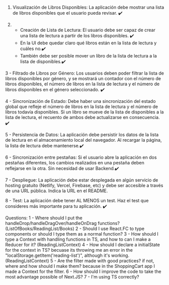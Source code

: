 1) Visualización de Libros Disponibles: La aplicación debe mostrar una lista de libros disponibles que el usuario pueda revisar. ✔️

2) 
    - Creación de Lista de Lectura: El usuario debe ser capaz de crear una lista de lectura a partir de los libros disponibles. ✔️
    - En la UI debe quedar claro qué libros están en la lista de lectura y cuáles no.✔️
    - También debe ser posible mover un libro de la lista de lectura a la lista de disponibles.✔️

3 - Filtrado de Libros por Género: Los usuarios deben poder filtrar la lista de libros disponibles por género, y se mostrará un contador con el número de libros disponibles, el número de libros en la lista de lectura y el número de libros disponibles en el género seleccionado. ✔️

4 - Sincronización de Estado: Debe haber una sincronización del estado global que refleje el número de libros en la lista de lectura y el número de libros todavía disponibles. Si un libro se mueve de la lista de disponibles a la lista de lectura, el recuento de ambos debe actualizarse en consecuencia. ✔️

5 - Persistencia de Datos: La aplicación debe persistir los datos de la lista de lectura en el almacenamiento local del navegador. Al recargar la página, la lista de lectura debe mantenerse.✔️

6 - Sincronización entre pestañas: Si el usuario abre la aplicación en dos pestañas diferentes, los cambios realizados en una pestaña deben reflejarse en la otra. Sin necesidad de usar Backend.✔️

7 - Despliegue: La aplicación debe estar desplegada en algún servicio de hosting gratuito (Netlify, Vercel, Firebase, etc) y debe ser accesible a través de una URL pública. Indica la URL en el README.

8 - Test: La aplicación debe tener AL MENOS un test. Haz el test que consideres más importante para tu aplicación. ✔️



Questions:
1 - Where should I put the handleDrop/handleDragOver/handleOnDrag functions? (ListOfBooks/ReadingList/Books)
2 - Should I use React.FC<Props> to type components or should I type them as a normal function?
3 - How should I type a Context with handling functions in TS, and how to can I make a Reducer for it? (ReadingListContext)
4 - How should I declare a initialState for the context in TS? becuase its throwing me an error in the "localStorage.getItem('reading-list')", although it's working. (ReadingListContext)
5 - Are the filter made with good practices? if not, where and how should I make them? because in the ShoppingCart app I made a Context for the filter.
6 - How should I improve the code to take the most advantage possible of Next.JS?
7 - I'm using TS correctly?